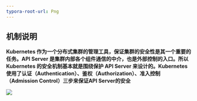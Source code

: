 ```yaml
---
typora-root-url: Png
---
```


## 机制说明

**Kubernetes 作为一个分布式集群的管理工具，保证集群的安全性是其一个重要的任务。API Server 是集群内部各个组件通信的中介，也是外部控制的入口。所以 Kubernetes 的安全机制基本就是围绕保护 API Server 来设计的。Kubernetes 使用了认证（Authentication）、鉴权（Authorization）、准入控制（Admission Control）三步来保证API Server的安全**

[![](https://s4.ax1x.com/2022/01/05/TjGNE8.jpg)]()


